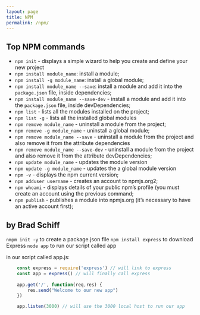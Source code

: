 ```yaml
---
layout: page
title: NPM
permalink: /npm/
---
```


## Top NPM commands

* `npm init` - displays a simple wizard to help you create and define your new project
* `npm install module_name`: install a module;
* `npm install -g module_name`: install a global module;
* `npm install module_name --save`: install a module and add it into the `package.json` file, inside dependencies;
* `npm install module_name --save-dev` - install a module and add it into the `package.json` file, inside devDependencies;
* `npm list` - lists all the modules installed on the project;
* `npm list -g` - lists all the installed global modules
* `npm remove module_name` - uninstall a module from the project;
* `npm remove -g module_name` - uninstall a global module;
* `npm remove module_name --save` - uninstall a module from the project and also remove it from the attribute dependencies
* `npm remove module_name --save-dev` - uninstall a module from the project and also remove it from the attribute devDependencies;
* `npm update module_name` - updates the module version
* `npm update -g module_name` - updates the a global module version
* `npm -v` - displays the npm current version;
* `npm adduser username` - creates an account to npmjs.org2;
* `npm whoami` - displays details of your public npm’s profile (you must create an account using the previous command;
* `npm publish` - publishes a module into npmjs.org (it’s necessary to have an active account first);

## by Brad Schiff

`nmpm init -y` to create a package.json file
`npm install express` to download Express
`node app` to run our script called app

in our script called app.js:
```js
    const express = require('express') // will link to express
    const app = express() // will finally call express
    
    app.get('/', function(req,res) {
        res.send("Welcome to our new app")
    })

    app.listen(3000) // will use the 3000 local host to run our app
```
